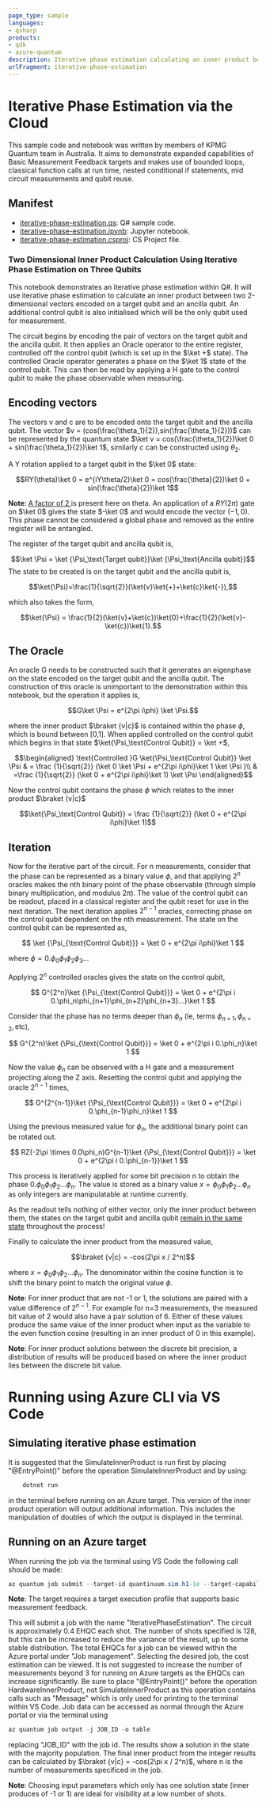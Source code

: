 ```yaml
---
page_type: sample
languages:
- qsharp
products:
- qdk
- azure-quantum
description: Iterative phase estimation calculating an inner product between two vectors.
urlFragment: iterative-phase-estimation
---
```


# Iterative Phase Estimation via the Cloud

This sample code and notebook was written by members of KPMG Quantum team in Australia. It aims to demonstrate expanded capabilities of Basic Measurement Feedback targets and makes use of bounded loops, classical function calls at run time, nested conditional if statements, mid circuit measurements and qubit reuse.

## Manifest

- [iterative-phase-estimation.qs](https://github.com/microsoft/Quantum/tree/main/samples/azure-quantum/iterative-phase-estimation/iterative-phase-estimation.qs): Q# sample code.
- [iterative-phase-estimation.ipynb](https://github.com/microsoft/Quantum/tree/main/samples/azure-quantum/iterative-phase-estimation/iterative-phase-estimation.ipynb): Jupyter notebook.
- [iterative-phase-estimation.csproj](https://github.com/microsoft/Quantum/tree/main/samples/azure-quantum/iterative-phase-estimation/iterative-phase-estimation.csproj): CS Project file.

### Two Dimensional Inner Product Calculation Using Iterative Phase Estimation on Three Qubits

This notebook demonstrates an iterative phase estimation within Q#. It will use iterative phase estimation to calculate an inner product between two 2-dimensional vectors encoded on a target qubit and an ancilla qubit. An additional control qubit is also initialised which will be the only qubit used for measurement.

The circuit begins by encoding the pair of vectors on the target qubit and the ancilla qubit. It then applies an Oracle operator to the entire register, controlled off the control qubit (which is set up in the $\ket +$ state). The controlled Oracle operator generates a phase on the $\ket 1$ state of the control qubit. This can then be read by applying a H gate to the control qubit to make the phase observable when measuring.



## Encoding vectors

The vectors v and c are to be encoded onto the target qubit and the ancilla qubit. The vector $v = (cos(\frac{\theta_1}{2}),sin(\frac{\theta_1}{2}))$ can be represented by the quantum state $\ket v = cos(\frac{\theta_1}{2})\ket 0 + sin(\frac{\theta_1}{2})\ket 1$, similarly $c$ can be constructed using $\theta_2$. 

A Y rotation applied to a target qubit in the $\ket 0$ state:

$$RY(\theta)\ket 0 = e^{iY\theta/2}\ket 0 = cos(\frac{\theta}{2})\ket 0 + sin(\frac{\theta}{2})\ket 1$$

**Note**: <u> A factor of 2 </u> is present here on theta. An application of a $RY(2\pi)$ gate on $\ket 0$ gives the state $-\ket 0$ and would encode the vector $(-1,0)$. This phase cannot be considered a global phase and removed as the entire register will be entangled.

The register of the target qubit and ancilla qubit is,

$$\ket  \Psi = \ket {\Psi_\text{Target qubit}}\ket {\Psi_\text{Ancilla qubit}}$$
The state to be created is on the target qubit and the ancilla qubit is,

$$\ket{\Psi}=\frac{1}{\sqrt{2}}(\ket{v}\ket{+}+\ket{c}\ket{-}),$$


which also takes the form,

$$\ket{\Psi} = \frac{1}{2}(\ket{v}+\ket{c})\ket{0}+\frac{1}{2}(\ket{v}-\ket{c})\ket{1}.$$

## The Oracle

An oracle G needs to be constructed such that it generates an eigenphase on the state encoded on the target qubit and the ancilla qubit. The construction of this oracle is unimportant to the demonstration within this notebook, but the operation it applies is,

$$G\ket \Psi = e^{2\pi i\phi} \ket \Psi.$$

where the inner product $\braket {v|c}$ is contained within the phase $\phi$, which is bound between [0,1]. When applied controlled on the control qubit which begins in that state $\ket{\Psi_\text{Control Qubit}} = \ket +$,

$$\begin{aligned}
    \text{Controlled }G \ket{\Psi_\text{Control Qubit}} \ket \Psi  & = \frac {1}{\sqrt{2}} (\ket 0 \ket \Psi + e^{2\pi i\phi}\ket 1 \ket \Psi )\\
    & =\frac {1}{\sqrt{2}} (\ket 0 + e^{2\pi i\phi}\ket 1) \ket \Psi
\end{aligned}$$

Now the control qubit contains the phase $\phi$ which relates to the inner product $\braket {v|c}$

$$\ket{\Psi_\text{Control Qubit}} = \frac {1}{\sqrt{2}} (\ket 0 + e^{2\pi i\phi}\ket 1)$$

## Iteration

Now for the iterative part of the circuit. For n measurements, consider that the phase can be represented as a binary value $\phi$, and that applying $2^n$ oracles makes the nth binary point of the phase observable (through simple binary multiplication, and modulus $2\pi$). The value of the control qubit can be readout, placed in a classical register and the qubit reset for use in the next iteration. The next iteration applies $2^{n-1}$ oracles, correcting phase on the control qubit dependent on the nth measurement. The state on the control qubit can be represented as,

$$ \ket {\Psi_{\text{Control Qubit}}} = \ket 0 + e^{2\pi i\phi}\ket 1 $$

where $\phi = 0.\phi_0\phi_1\phi_2\phi_3$...

Applying $2^n$ controlled oracles gives the state on the control qubit,

$$ G^{2^n}\ket {\Psi_{\text{Control Qubit}}} = \ket 0 + e^{2\pi i 0.\phi_n\phi_{n+1}\phi_{n+2}\phi_{n+3}...}\ket 1 $$

Consider that the phase has no terms deeper than $\phi_n$ (ie, terms $\phi_{n+1},\phi_{n+2}, \text{etc}$),

$$ G^{2^n}\ket {\Psi_{\text{Control Qubit}}} = \ket 0 + e^{2\pi i 0.\phi_n}\ket 1 $$

Now the value $\phi_n$ can be observed with a H gate and a measurement projecting along the Z axis. Resetting the control qubit and applying the oracle $2^{n-1}$ times,

$$ G^{2^{n-1}}\ket {\Psi_{\text{Control Qubit}}} = \ket 0 + e^{2\pi i 0.\phi_{n-1}\phi_n}\ket 1 $$

Using the previous measured value for $\phi_n$, the additional binary point can be rotated out.

$$ RZ(-2\pi \times 0.0\phi_n)G^{n-1}\ket {\Psi_{\text{Control Qubit}}} = \ket 0 + e^{2\pi i 0.\phi_{n-1}}\ket 1 $$

This process is iteratively applied for some bit precision n to obtain the phase $0.\phi_0\phi_1\phi_2...\phi_{n}$. The value is stored as a binary value $x = \phi_0\phi_1\phi_2...\phi_{n}$ as only integers are manipulatable at runtime currently.

As the readout tells nothing of either vector, only the inner product between them, the states on the target qubit and ancilla qubit <u>remain in the same state</u> throughout the process!



Finally to calculate the inner product from the measured value,

$$\braket {v|c} = -cos(2\pi x / 2^n)$$

where $x = \phi_0\phi_1\phi_2...\phi_{n}$. The denominator within the cosine function is to shift the binary point to match the original value $\phi$.

**Note**: For inner product that are not -1 or 1, the solutions are paired with a value difference of $2^{n-1}$. For example for n=3 measurements, the measured bit value of 2 would also have a pair solution of 6. Either of these values produce the same value of the inner product when input as the variable to the even function cosine (resulting in an inner product of 0 in this example).

**Note**: For inner product solutions between the discrete bit precision, a distribution of results will be produced based on where the inner product lies between the discrete bit value. 



# Running using Azure CLI via VS Code

## Simulating iterative phase estimation

It is suggested that the SimulateInnerProduct is run first by placing "@EntryPoint()" before the operation SimulateInnerProduct and by using:


```powershell
    dotnet run
```

in the terminal before running on an Azure target. This version of the inner product operation will output additional information. This includes the manipulation of doubles of which the output is displayed in the terminal.

## Running on an Azure target

When running the job via the terminal using VS Code the following call should be made:

```powershell
az quantum job submit --target-id quantinuum.sim.h1-1e --target-capability AdaptiveExecution --shots 128 --job-name IterativePhaseEstimation
```

**Note**: The target requires a target execution profile that supports basic measurement feedback.

This will submit a job with the name "IterativePhaseEstimation". The circuit is approximately 0.4 EHQC each shot. The number of shots specified is 128, but this can be increased to reduce the variance of the result, up to some stable distribution. The total EHQCs for a job can be viewed within the Azure portal under "Job management". Selecting the desired job, the cost estimation can be viewed. It is not suggested to increase the number of measurements beyond 3 for running on Azure targets as the EHQCs can increase significantly. Be sure to place "@EntryPoint()" before the operation HardwareInnerProduct, not SimulateInnerProduct as this operation contains calls such as "Message" which is only used for printing to the terminal within VS Code. Job data can be accessed as normal through the Azure portal or via the terminal using

```powershell
az quantum job output -j JOB_ID -o table
```

replacing "JOB_ID" with the job id. The results show a solution in the state with the majority population. The final inner product from the integer results can be calculated by $\braket {v|c} = -cos(2\pi x / 2^n)$, where n is the number of measurements specificed in the job.

**Note**: Choosing input parameters which only has one solution state (inner produces of -1 or 1) are ideal for visibility at a low number of shots.



